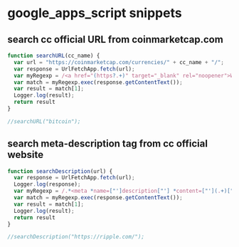 # google_apps_script snippets

## search cc official URL from coinmarketcap.com
```javascript
function searchURL(cc_name) {
  var url = "https://coinmarketcap.com/currencies/" + cc_name + "/";
  var response = UrlFetchApp.fetch(url);
  var myRegexp = /<a href="(https?.+)" target="_blank" rel="noopener">Website<\/a>/i;
  var match = myRegexp.exec(response.getContentText());
  var result = match[1];
  Logger.log(result);
  return result
}

//searchURL("bitcoin");
```

## search meta-description tag from cc official website
```javascript
function searchDescription(url) {
  var response = UrlFetchApp.fetch(url);
  Logger.log(response);
  var myRegexp = /.*<meta *name=["']description["'] *content=["'](.+)["'].*\/?>.*/i;
  var match = myRegexp.exec(response.getContentText());
  var result = match[1];
  Logger.log(result);
  return result
}

//searchDescription("https://ripple.com/");
```
